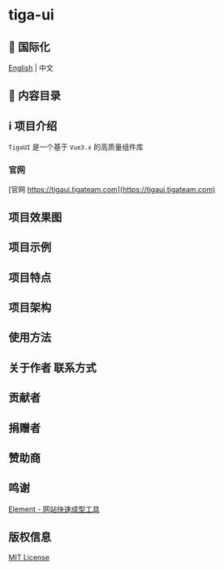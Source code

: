 # tiga-ui

## :large_blue_circle: 国际化

[English](README.md) | 中文

## :book: 内容目录

## :information_source: 项目介绍

`TigaUI` 是一个基于 `Vue3.x` 的高质量组件库

### 官网

[官网 https://tigaui.tigateam.com](https://tigaui.tigateam.com)

## 项目效果图

## 项目示例

## 项目特点

## 项目架构

## 使用方法

## 关于作者 联系方式

## 贡献者

## 捐赠者

## 赞助商

## 鸣谢

[Element - 网站快速成型工具](https://element.eleme.cn/#/zh-CN)

## 版权信息

[MIT License](LICENSE)
